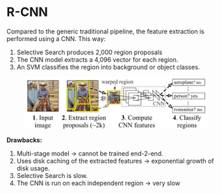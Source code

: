 # R-CNN

Compared to the generic traditional pipeline, the feature extraction is performed using a CNN. This way:

1. Selective Search produces 2,000 region proposals
2. The CNN model extracts a 4,096 vector for each region.
3. An SVM classifies the region into background or object classes.

<figure><img src="../../../../.gitbook/assets/image.png" alt=""><figcaption></figcaption></figure>

**Drawbacks:**

1. Multi-stage model ->  cannot be trained end-2-end.
2. Uses disk caching of the extracted features -> exponential growth of disk usage.
3. Selective Search is slow.
4. The CNN is run on each independent region -> very slow
